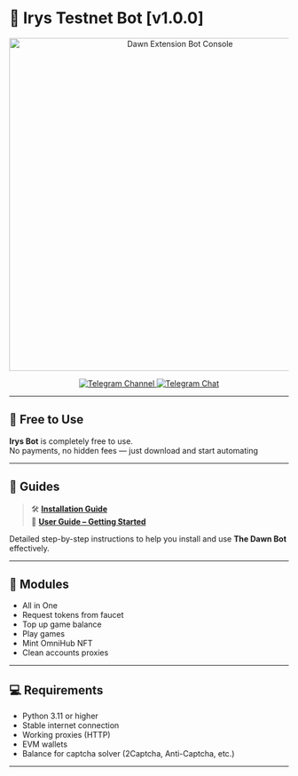 # 🌅 Irys Testnet Bot [v1.0.0]

<div align="center">
  <img src="./console/images/console.png" alt="Dawn Extension Bot Console" width="600"/>
  
  <p align="center">
    <a href="https://t.me/JamBitPY">
      <img src="https://img.shields.io/badge/Telegram-Channel-blue?style=for-the-badge&logo=telegram" alt="Telegram Channel">
    </a>
    <a href="https://t.me/+-4HDHSdBgiYxNGRi">
      <img src="https://img.shields.io/badge/Telegram-Chat-blue?style=for-the-badge&logo=telegram" alt="Telegram Chat">
    </a>
  </p>
</div>

---

## 💸 Free to Use

**Irys Bot** is completely free to use.  
No payments, no hidden fees — just download and start automating

---

## 📘 Guides

> 🛠 **[Installation Guide](https://jammers-organization.gitbook.io/jambit/testnet/irys/gaid)**  
> 📖 **[User Guide – Getting Started](https://jammers-organization.gitbook.io/jambit/testnet/irys/ustanovka)**

Detailed step-by-step instructions to help you install and use **The Dawn Bot** effectively.



---

## 🧩 Modules

- All in One
- Request tokens from faucet
- Top up game balance
- Play games
- Mint OmniHub NFT
- Clean accounts proxies

---

## 💻 Requirements

- Python 3.11 or higher
- Stable internet connection
- Working proxies (HTTP)
- EVM wallets
- Balance for captcha solver (2Captcha, Anti-Captcha, etc.)

---

